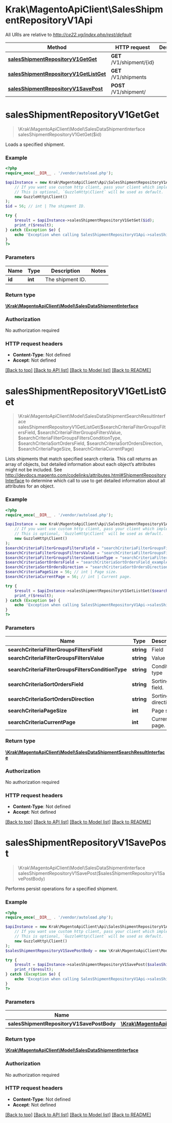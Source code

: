 # Krak\MagentoApiClient\SalesShipmentRepositoryV1Api

All URIs are relative to *http://ce22.vg/index.php/rest/default*

Method | HTTP request | Description
------------- | ------------- | -------------
[**salesShipmentRepositoryV1GetGet**](SalesShipmentRepositoryV1Api.md#salesShipmentRepositoryV1GetGet) | **GET** /V1/shipment/{id} | 
[**salesShipmentRepositoryV1GetListGet**](SalesShipmentRepositoryV1Api.md#salesShipmentRepositoryV1GetListGet) | **GET** /V1/shipments | 
[**salesShipmentRepositoryV1SavePost**](SalesShipmentRepositoryV1Api.md#salesShipmentRepositoryV1SavePost) | **POST** /V1/shipment/ | 


# **salesShipmentRepositoryV1GetGet**
> \Krak\MagentoApiClient\Model\SalesDataShipmentInterface salesShipmentRepositoryV1GetGet($id)



Loads a specified shipment.

### Example
```php
<?php
require_once(__DIR__ . '/vendor/autoload.php');

$apiInstance = new Krak\MagentoApiClient\Api\SalesShipmentRepositoryV1Api(
    // If you want use custom http client, pass your client which implements `GuzzleHttp\ClientInterface`.
    // This is optional, `GuzzleHttp\Client` will be used as default.
    new GuzzleHttp\Client()
);
$id = 56; // int | The shipment ID.

try {
    $result = $apiInstance->salesShipmentRepositoryV1GetGet($id);
    print_r($result);
} catch (Exception $e) {
    echo 'Exception when calling SalesShipmentRepositoryV1Api->salesShipmentRepositoryV1GetGet: ', $e->getMessage(), PHP_EOL;
}
?>
```

### Parameters

Name | Type | Description  | Notes
------------- | ------------- | ------------- | -------------
 **id** | **int**| The shipment ID. |

### Return type

[**\Krak\MagentoApiClient\Model\SalesDataShipmentInterface**](../Model/SalesDataShipmentInterface.md)

### Authorization

No authorization required

### HTTP request headers

 - **Content-Type**: Not defined
 - **Accept**: Not defined

[[Back to top]](#) [[Back to API list]](../../README.md#documentation-for-api-endpoints) [[Back to Model list]](../../README.md#documentation-for-models) [[Back to README]](../../README.md)

# **salesShipmentRepositoryV1GetListGet**
> \Krak\MagentoApiClient\Model\SalesDataShipmentSearchResultInterface salesShipmentRepositoryV1GetListGet($searchCriteriaFilterGroupsFiltersField, $searchCriteriaFilterGroupsFiltersValue, $searchCriteriaFilterGroupsFiltersConditionType, $searchCriteriaSortOrdersField, $searchCriteriaSortOrdersDirection, $searchCriteriaPageSize, $searchCriteriaCurrentPage)



Lists shipments that match specified search criteria. This call returns an array of objects, but detailed information about each object’s attributes might not be included. See http://devdocs.magento.com/codelinks/attributes.html#ShipmentRepositoryInterface to determine which call to use to get detailed information about all attributes for an object.

### Example
```php
<?php
require_once(__DIR__ . '/vendor/autoload.php');

$apiInstance = new Krak\MagentoApiClient\Api\SalesShipmentRepositoryV1Api(
    // If you want use custom http client, pass your client which implements `GuzzleHttp\ClientInterface`.
    // This is optional, `GuzzleHttp\Client` will be used as default.
    new GuzzleHttp\Client()
);
$searchCriteriaFilterGroupsFiltersField = "searchCriteriaFilterGroupsFiltersField_example"; // string | Field
$searchCriteriaFilterGroupsFiltersValue = "searchCriteriaFilterGroupsFiltersValue_example"; // string | Value
$searchCriteriaFilterGroupsFiltersConditionType = "searchCriteriaFilterGroupsFiltersConditionType_example"; // string | Condition type
$searchCriteriaSortOrdersField = "searchCriteriaSortOrdersField_example"; // string | Sorting field.
$searchCriteriaSortOrdersDirection = "searchCriteriaSortOrdersDirection_example"; // string | Sorting direction.
$searchCriteriaPageSize = 56; // int | Page size.
$searchCriteriaCurrentPage = 56; // int | Current page.

try {
    $result = $apiInstance->salesShipmentRepositoryV1GetListGet($searchCriteriaFilterGroupsFiltersField, $searchCriteriaFilterGroupsFiltersValue, $searchCriteriaFilterGroupsFiltersConditionType, $searchCriteriaSortOrdersField, $searchCriteriaSortOrdersDirection, $searchCriteriaPageSize, $searchCriteriaCurrentPage);
    print_r($result);
} catch (Exception $e) {
    echo 'Exception when calling SalesShipmentRepositoryV1Api->salesShipmentRepositoryV1GetListGet: ', $e->getMessage(), PHP_EOL;
}
?>
```

### Parameters

Name | Type | Description  | Notes
------------- | ------------- | ------------- | -------------
 **searchCriteriaFilterGroupsFiltersField** | **string**| Field | [optional]
 **searchCriteriaFilterGroupsFiltersValue** | **string**| Value | [optional]
 **searchCriteriaFilterGroupsFiltersConditionType** | **string**| Condition type | [optional]
 **searchCriteriaSortOrdersField** | **string**| Sorting field. | [optional]
 **searchCriteriaSortOrdersDirection** | **string**| Sorting direction. | [optional]
 **searchCriteriaPageSize** | **int**| Page size. | [optional]
 **searchCriteriaCurrentPage** | **int**| Current page. | [optional]

### Return type

[**\Krak\MagentoApiClient\Model\SalesDataShipmentSearchResultInterface**](../Model/SalesDataShipmentSearchResultInterface.md)

### Authorization

No authorization required

### HTTP request headers

 - **Content-Type**: Not defined
 - **Accept**: Not defined

[[Back to top]](#) [[Back to API list]](../../README.md#documentation-for-api-endpoints) [[Back to Model list]](../../README.md#documentation-for-models) [[Back to README]](../../README.md)

# **salesShipmentRepositoryV1SavePost**
> \Krak\MagentoApiClient\Model\SalesDataShipmentInterface salesShipmentRepositoryV1SavePost($salesShipmentRepositoryV1SavePostBody)



Performs persist operations for a specified shipment.

### Example
```php
<?php
require_once(__DIR__ . '/vendor/autoload.php');

$apiInstance = new Krak\MagentoApiClient\Api\SalesShipmentRepositoryV1Api(
    // If you want use custom http client, pass your client which implements `GuzzleHttp\ClientInterface`.
    // This is optional, `GuzzleHttp\Client` will be used as default.
    new GuzzleHttp\Client()
);
$salesShipmentRepositoryV1SavePostBody = new \Krak\MagentoApiClient\Model\SalesShipmentRepositoryV1SavePostBody(); // \Krak\MagentoApiClient\Model\SalesShipmentRepositoryV1SavePostBody | 

try {
    $result = $apiInstance->salesShipmentRepositoryV1SavePost($salesShipmentRepositoryV1SavePostBody);
    print_r($result);
} catch (Exception $e) {
    echo 'Exception when calling SalesShipmentRepositoryV1Api->salesShipmentRepositoryV1SavePost: ', $e->getMessage(), PHP_EOL;
}
?>
```

### Parameters

Name | Type | Description  | Notes
------------- | ------------- | ------------- | -------------
 **salesShipmentRepositoryV1SavePostBody** | [**\Krak\MagentoApiClient\Model\SalesShipmentRepositoryV1SavePostBody**](../Model/SalesShipmentRepositoryV1SavePostBody.md)|  | [optional]

### Return type

[**\Krak\MagentoApiClient\Model\SalesDataShipmentInterface**](../Model/SalesDataShipmentInterface.md)

### Authorization

No authorization required

### HTTP request headers

 - **Content-Type**: Not defined
 - **Accept**: Not defined

[[Back to top]](#) [[Back to API list]](../../README.md#documentation-for-api-endpoints) [[Back to Model list]](../../README.md#documentation-for-models) [[Back to README]](../../README.md)

